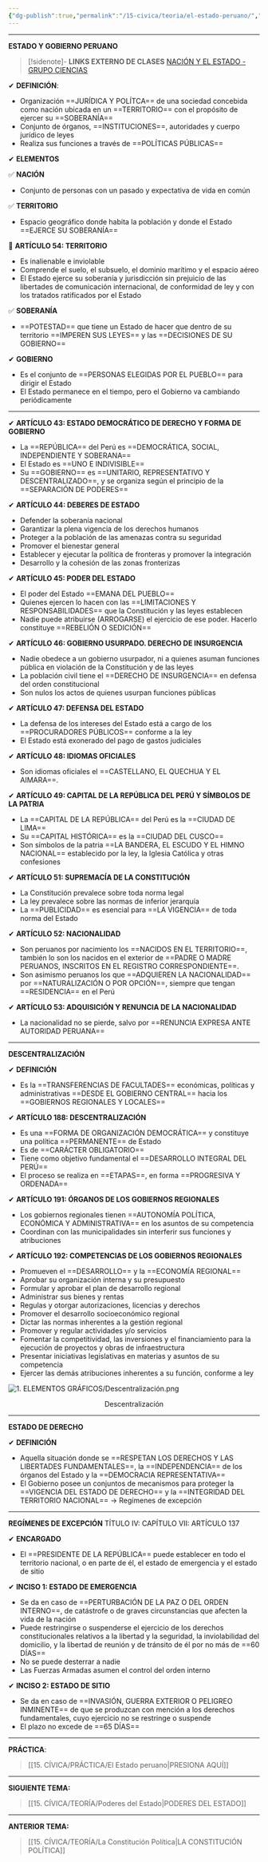 ```yaml
---
{"dg-publish":true,"permalink":"/15-civica/teoria/el-estado-peruano/","tags":["Cívica","Teoría"]}
---
```


---
**ESTADO Y GOBIERNO PERUANO**

>[!sidenote]- **LINKS EXTERNO DE CLASES** 
>[NACIÓN Y EL ESTADO - GRUPO CIENCIAS](https://youtu.be/JoYlAsdc6CI?si=JRT8-KDYkoUPYO4c)

✔ **DEFINICIÓN**:
- Organización ==JURÍDICA Y POLÍTCA== de una sociedad concebida como nación ubicada en un ==TERRITORIO== con el propósito de ejercer su ==SOBERANÍA== 
- Conjunto de órganos, ==INSTITUCIONES==, autoridades y cuerpo jurídico de leyes
- Realiza sus funciones a través de ==POLÍTICAS PÚBLICAS== 

✔ **ELEMENTOS** 

✅ **NACIÓN** 
- Conjunto de personas con un pasado y expectativa de vida en común 

✅ **TERRITORIO** 
- Espacio geográfico donde habita la población y donde el Estado ==EJERCE SU SOBERANÍA== 

🔷 **ARTÍCULO 54: TERRITORIO** 
- Es inalienable e inviolable
- Comprende el suelo, el subsuelo, el dominio marítimo y el espacio aéreo
- El Estado ejerce su soberanía y jurisdicción sin prejuicio de las libertades de comunicación internacional, de conformidad de ley y con los tratados ratificados por el Estado

✅ **SOBERANÍA** 
- ==POTESTAD== que tiene un Estado de hacer que dentro de su territorio ==IMPEREN SUS LEYES== y las ==DECISIONES DE SU GOBIERNO== 

✔ **GOBIERNO** 
- Es el conjunto de ==PERSONAS ELEGIDAS POR EL PUEBLO== para dirigir el Estado
- El Estado permanece en el tiempo, pero el Gobierno va cambiando periódicamente

---


✔ **ARTÍCULO 43: ESTADO DEMOCRÁTICO DE DERECHO Y FORMA DE GOBIERNO** 
- La ==REPÚBLICA== del Perú es ==DEMOCRÁTICA, SOCIAL, INDEPENDIENTE Y SOBERANA== 
- El Estado es ==UNO E INDIVISIBLE== 
- Su ==GOBIERNO== es ==UNITARIO, REPRESENTATIVO Y DESCENTRALIZADO==, y se organiza según el principio de la ==SEPARACIÓN DE PODERES== 

✔ **ARTÍCULO 44: DEBERES DE ESTADO** 
- Defender la soberanía nacional 
- Garantizar la plena vigencia de los derechos humanos 
- Proteger a la población de las amenazas contra su seguridad
- Promover el bienestar general
- Establecer y ejecutar la política de fronteras y promover la integración
- Desarrollo y la cohesión de las zonas fronterizas 

✔ **ARTÍCULO 45: PODER DEL ESTADO** 
- El poder del Estado ==EMANA DEL PUEBLO== 
- Quienes ejercen lo hacen con las ==LIMITACIONES Y RESPONSABILIDADES== que la Constitución y las leyes establecen 
- Nadie puede atribuirse (ARROGARSE) el ejercicio de ese poder. Hacerlo constituye ==REBELIÓN O SEDICIÓN== 

✔ **ARTÍCULO 46: GOBIERNO USURPADO. DERECHO DE INSURGENCIA** 
- Nadie obedece a un gobierno usurpador, ni a quienes asuman funciones pública en violación de la Constitución y de las leyes
- La población civil tiene el ==DERECHO DE INSURGENCIA== en defensa del orden constitucional 
- Son nulos los actos de quienes usurpan funciones públicas 

✔ **ARTÍCULO 47: DEFENSA DEL ESTADO** 
- La defensa de los intereses del Estado está a cargo de los ==PROCURADORES PÚBLICOS== conforme a la ley
- El Estado está exonerado del pago de gastos judiciales 

✔ **ARTÍCULO 48: IDIOMAS OFICIALES** 
- Son idiomas oficiales el ==CASTELLANO, EL QUECHUA Y EL AIMARA==.

✔ **ARTÍCULO 49: CAPITAL DE LA REPÚBLICA DEL PERÚ Y SÍMBOLOS DE LA PATRIA** 
- La ==CAPITAL DE LA REPÚBLICA== del Perú es la ==CIUDAD DE LIMA== 
- Su ==CAPITAL HISTÓRICA== es la ==CIUDAD DEL CUSCO== 
- Son símbolos de la patria ==LA BANDERA, EL ESCUDO Y EL HIMNO NACIONAL== establecido por la ley, la Iglesia Católica y otras confesiones

✔ **ARTÍCULO 51: SUPREMACÍA DE LA CONSTITUCIÓN** 
- La Constitución prevalece sobre toda norma legal
- La ley prevalece sobre las normas de inferior jerarquía
- La ==PUBLICIDAD== es esencial para ==LA VIGENCIA== de toda norma del Estado 

✔ **ARTÍCULO 52: NACIONALIDAD** 
- Son peruanos por nacimiento los ==NACIDOS EN EL TERRITORIO==, también lo son los nacidos en el exterior de ==PADRE O MADRE PERUANOS, INSCRITOS EN EL REGISTRO CORRESPONDIENTE==. 
- Son asimismo peruanos los que ==ADQUIEREN LA NACIONALIDAD== por ==NATURALIZACIÓN O POR OPCIÓN==, siempre que tengan ==RESIDENCIA== en el Perú

✔ **ARTÍCULO 53: ADQUISICIÓN Y RENUNCIA DE LA NACIONALIDAD** 
- La nacionalidad no se pierde, salvo por ==RENUNCIA EXPRESA ANTE AUTORIDAD PERUANA== 

---
**DESCENTRALIZACIÓN** 

✔ **DEFINICIÓN** 
- Es la ==TRANSFERENCIAS DE FACULTADES== económicas, políticas y administrativas ==DESDE EL GOBIERNO CENTRAL== hacia los ==GOBIERNOS REGIONALES Y LOCALES== 

✔ **ARTÍCULO 188: DESCENTRALIZACIÓN** 
- Es una ==FORMA DE ORGANIZACIÓN DEMOCRÁTICA== y constituye una política ==PERMANENTE== de Estado
- Es de ==CARÁCTER OBLIGATORIO== 
- Tiene como objetivo fundamental el ==DESARROLLO INTEGRAL DEL PERÚ== 
- El proceso se realiza en ==ETAPAS==, en forma ==PROGRESIVA Y ORDENADA== 

✔ **ARTÍCULO 191: ÓRGANOS DE LOS GOBIERNOS REGIONALES** 
- Los gobiernos regionales tienen ==AUTONOMÍA POLÍTICA, ECONÓMICA Y ADMINISTRATIVA== en los asuntos de su competencia
- Coordinan con las municipalidades sin interferir sus funciones y atribuciones 

✔ **ARTÍCULO 192: COMPETENCIAS DE LOS GOBIERNOS REGIONALES** 
- Promueven el ==DESARROLLO== y la ==ECONOMÍA REGIONAL== 
- Aprobar su organización interna y su presupuesto
- Formular y aprobar el plan de desarrollo regional 
- Administrar sus bienes y rentas
- Regulas y otorgar autorizaciones, licencias y derechos
- Promover el desarrollo socioeconómico regional 
- Dictar las normas inherentes a la gestión regional 
- Promover y regular actividades y/o servicios 
- Fomentar la competitividad, las inversiones y el financiamiento para la ejecución de proyectos y obras de infraestructura 
- Presentar iniciativas legislativas en materias y asuntos de su competencia 
- Ejercer las demás atribuciones inherentes a su función, conforme a ley

![1. ELEMENTOS GRÁFICOS/Descentralización.png](/img/user/1.%20ELEMENTOS%20GR%C3%81FICOS/Descentralizaci%C3%B3n.png)
<center>Descentralización </center>

---
**ESTADO DE DERECHO** 

 ✔ **DEFINICIÓN** 
 - Aquella situación donde se ==RESPETAN LOS DERECHOS Y LAS LIBERTADES FUNDAMENTALES==, la ==INDEPENDENCIA== de los órganos del Estado y la ==DEMOCRACIA REPRESENTATIVA== 
 - El Gobierno posee un conjuntos de mecanismos para proteger la ==VIGENCIA DEL ESTADO DE DERECHO== y la ==INTEGRIDAD DEL TERRITORIO NACIONAL== → Regímenes de excepción

---
**REGÍMENES DE EXCEPCIÓN** 
TÍTULO IV: CAPÍTULO VII: ARTÍCULO 137

✔ **ENCARGADO** 
- El ==PRESIDENTE DE LA REPÚBLICA== puede establecer en todo el territorio nacional, o en parte de él, el estado de emergencia y el estado de sitio

✔ **INCISO 1: ESTADO DE EMERGENCIA** 
- Se da en caso de ==PERTURBACIÓN DE LA PAZ O DEL ORDEN INTERNO==, de catástrofe o de graves circunstancias que afecten la vida de la nación
- Puede restringirse o suspenderse el ejercicio de los derechos constitucionales relativos a la libertad y la seguridad, la inviolabilidad del domicilio, y la libertad de reunión y de tránsito de él por no más de ==60 DÍAS== 
- No se puede desterrar a nadie
- Las Fuerzas Armadas asumen el control del orden interno

✔ **INCISO 2: ESTADO DE SITIO** 
- Se da en caso de ==INVASIÓN, GUERRA EXTERIOR O PELIGREO INMINENTE== de que se produzcan con mención a los derechos fundamentales, cuyo ejercicio no se restringe o suspende
- El plazo no excede de ==65 DÍAS== 

---
**PRÁCTICA**:
>[[15. CÍVICA/PRÁCTICA/El Estado peruano\|PRESIONA AQUÍ]]

---
**SIGUIENTE TEMA:**
>[[15. CÍVICA/TEORÍA/Poderes del Estado\|PODERES DEL ESTADO]]

---
**ANTERIOR TEMA:**
>[[15. CÍVICA/TEORÍA/La Constitución Política\|LA CONSTITUCIÓN POLÍTICA]]
